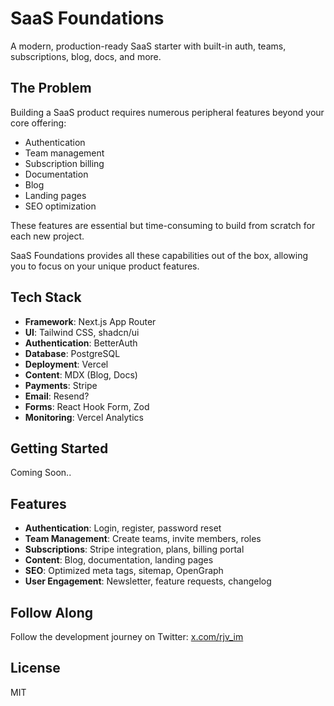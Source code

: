 # SaaS Foundations

A modern, production-ready SaaS starter with built-in auth, teams, subscriptions, blog, docs, and more.

## The Problem

Building a SaaS product requires numerous peripheral features beyond your core offering:

- Authentication
- Team management
- Subscription billing
- Documentation
- Blog
- Landing pages
- SEO optimization

These features are essential but time-consuming to build from scratch for each new project.

SaaS Foundations provides all these capabilities out of the box, allowing you to focus on your unique product features.

## Tech Stack

- **Framework**: Next.js App Router
- **UI**: Tailwind CSS, shadcn/ui
- **Authentication**: BetterAuth
- **Database**: PostgreSQL
- **Deployment**: Vercel
- **Content**: MDX (Blog, Docs)
- **Payments**: Stripe
- **Email**: Resend?
- **Forms**: React Hook Form, Zod
- **Monitoring**: Vercel Analytics

## Getting Started

Coming Soon..

## Features

- **Authentication**: Login, register, password reset
- **Team Management**: Create teams, invite members, roles
- **Subscriptions**: Stripe integration, plans, billing portal
- **Content**: Blog, documentation, landing pages
- **SEO**: Optimized meta tags, sitemap, OpenGraph
- **User Engagement**: Newsletter, feature requests, changelog

## Follow Along

Follow the development journey on Twitter: [x.com/rjv_im](https://x.com/rjv_im)

## License

MIT
